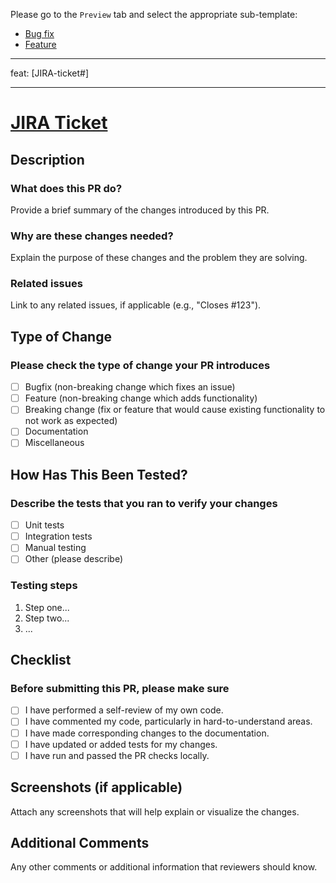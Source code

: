 
Please go to the `Preview` tab and select the appropriate sub-template:

* [Bug fix](?title=fix%3A%5BJIRA%5D&expand=1&template=bug_fix.md)
* [Feature](?expand=1&template=feature.md)

---

feat: [JIRA-ticket#] <!-- add-title-here -->
<!-- 
TITLE should be in following format, default scope is feat above:

    scope: [JIRA-ticket-number] Concise PR title

Scopes with definitions:

  fix:  a commit of the type fix patches a bug in your codebase
        (this correlates with PATCH in semantic versioning).

  feat: a commit of the type feat introduces a new feature to the codebase
        (this correlates with MINOR in semantic versioning).

  BREAKING CHANGE: a commit that has the text BREAKING CHANGE: at the beginning of
                   its optional body or footer section introduces a breaking API change
                   (correlating with MAJOR in semantic versioning).

  Others: commit types other than fix: and feat: are allowed,
          like chore:, docs:, style:, refactor:, perf:, test:, and others.
          Notice these types are not mandated by the conventional commits specification,
          and have no implicit effect in semantic versioning (unless they include a BREAKING CHANGE).

We use conventional commits spec: https://www.conventionalcommits.org/en/v1.0.0/
And commitizen to manage version bumps & changelog
-->

---

# [JIRA Ticket](LINK_TO_STORY)

## Description

### What does this PR do?

Provide a brief summary of the changes introduced by this PR.

### Why are these changes needed?

Explain the purpose of these changes and the problem they are solving.

### Related issues

Link to any related issues, if applicable (e.g., "Closes #123").

## Type of Change

### Please check the type of change your PR introduces

- [ ] Bugfix (non-breaking change which fixes an issue)
- [ ] Feature (non-breaking change which adds functionality)
- [ ] Breaking change (fix or feature that would cause existing functionality to not work as expected)
- [ ] Documentation
- [ ] Miscellaneous

## How Has This Been Tested?

### Describe the tests that you ran to verify your changes

- [ ] Unit tests
- [ ] Integration tests
- [ ] Manual testing
- [ ] Other (please describe)

### Testing steps

1. Step one...
2. Step two...
3. ...

## Checklist

### Before submitting this PR, please make sure

- [ ] I have performed a self-review of my own code.
- [ ] I have commented my code, particularly in hard-to-understand areas.
- [ ] I have made corresponding changes to the documentation.
- [ ] I have updated or added tests for my changes.
- [ ] I have run and passed the PR checks locally.

## Screenshots (if applicable)

Attach any screenshots that will help explain or visualize the changes.

## Additional Comments

Any other comments or additional information that reviewers should know.
